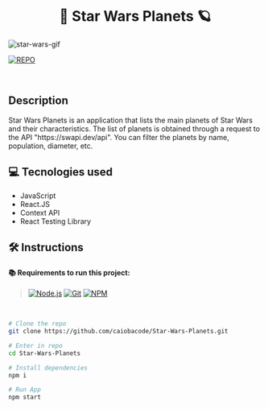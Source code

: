 <h1 align="center">🌟  Star Wars Planets  🪐</h1>

<img alt="star-wars-gif" src="./readme.gif">

<br>

[![REPO][REPO]][REPO-URL]

<br>


## Description
<p>Star Wars Planets is an application that lists the main planets of Star Wars and their characteristics. The list of planets is obtained through a request to the API "https://swapi.dev/api". You can filter the planets by name, population, diameter, etc.</p>

## 💻 Tecnologies used

- JavaScript
- React.JS
- Context API
- React Testing Library

## 🛠️ Instructions
#### 📚 Requirements to run this project:
> [![Node.js][Node.js]][Node.js-url]
[![Git][Git]][Git-url]
[![NPM][NPM]][NPM-url]

<br>


```bash
# Clone the repo
git clone https://github.com/caiobacode/Star-Wars-Planets.git

# Enter in repo
cd Star-Wars-Planets

# Install dependencies
npm i

# Run App
npm start
```

[REPO]: https://img.shields.io/badge/-Access%20Deploy-F3FA03?style=for-the-badge
[REPO-URL]: https://star-wars-planets-drab.vercel.app
[Node.js]: https://img.shields.io/badge/-Node.js-80BC02?style=for-the-badge&logo=node.js&logoColor=black
[Node.js-url]: https://nodejs.org/en
[Git]: https://img.shields.io/badge/Git-F05033?style=for-the-badge&logo=git&logoColor=white
[Git-url]: https://git-scm.com
[NPM]: https://img.shields.io/badge/NPM-CC3534?style=for-the-badge&logo=npm&logoColor=white
[NPM-url]: https://www.npmjs.com
